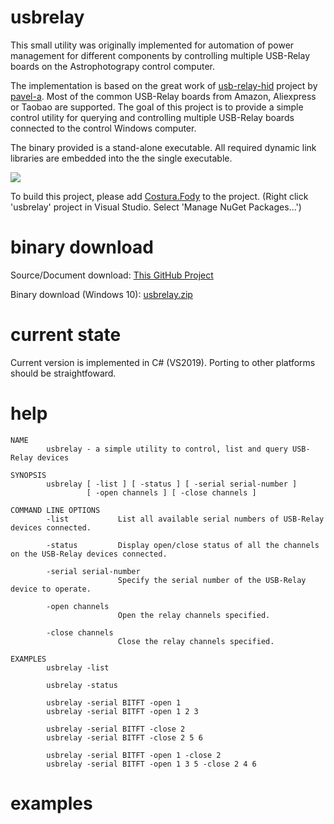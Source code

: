 # usbrelay

This small utility was originally implemented for automation of power management for different components by controlling multiple USB-Relay boards on the Astrophotograpy control computer. 

The implementation is based on the great work of [usb-relay-hid](https://github.com/pavel-a/usb-relay-hid) project by [pavel-a](https://github.com/pavel-a). Most of the common USB-Relay boards from Amazon, Aliexpress or Taobao are supported. The goal of this project is to provide a simple control utility for querying and controlling multiple USB-Relay boards connected to the control Windows computer.

The binary provided is a stand-alone executable. All required dynamic link libraries are embedded into the the single executable. 

![](http://vusb.wdfiles.com/local--files/project:driver-less-usb-relays-hid-interface/relay2.jpg)

To build this project, please add [Costura.Fody](https://github.com/Fody/Costura) to the project. (Right click 'usbrelay' project in Visual Studio. Select 'Manage NuGet Packages...')

# binary download

Source/Document download: [This GitHub Project](https://github.com/mxcoppell/usbrelay/) 

Binary download (Windows 10): [usbrelay.zip](https://github.com/mxcoppell/usbrelay/blob/master/binary/usbrelay.zip)

# current state

Current version is implemented in C# (VS2019). Porting to other platforms should be straightfoward. 

# help

```
NAME
        usbrelay - a simple utility to control, list and query USB-Relay devices

SYNOPSIS
        usbrelay [ -list ] [ -status ] [ -serial serial-number ]
                 [ -open channels ] [ -close channels ]

COMMAND LINE OPTIONS
        -list           List all available serial numbers of USB-Relay devices connected.

        -status         Display open/close status of all the channels on the USB-Relay devices connected.

        -serial serial-number
                        Specify the serial number of the USB-Relay device to operate.

        -open channels
                        Open the relay channels specified.

        -close channels
                        Close the relay channels specified.

EXAMPLES
        usbrelay -list

        usbrelay -status

        usbrelay -serial BITFT -open 1
        usbrelay -serial BITFT -open 1 2 3

        usbrelay -serial BITFT -close 2
        usbrelay -serial BITFT -close 2 5 6

        usbrelay -serial BITFT -open 1 -close 2
        usbrelay -serial BITFT -open 1 3 5 -close 2 4 6
```

# examples


